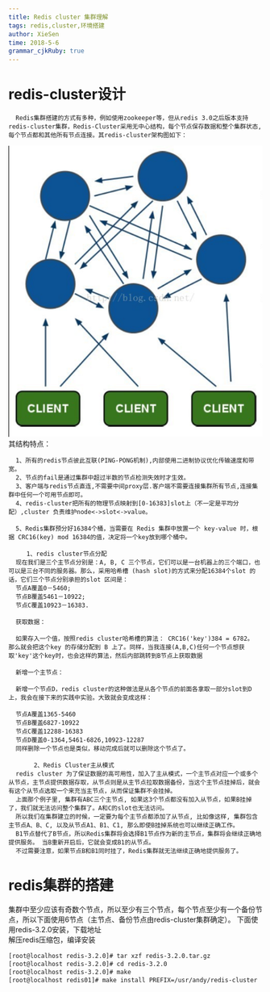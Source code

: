 ```yaml
---
title: Redis cluster 集群理解
tags: redis,cluster,环境搭建
author: XieSen
time: 2018-5-6 
grammar_cjkRuby: true
---
```


# redis-cluster设计
      Redis集群搭建的方式有多种，例如使用zookeeper等，但从redis 3.0之后版本支持redis-cluster集群，Redis-Cluster采用无中心结构，每个节点保存数据和整个集群状态,每个节点都和其他所有节点连接。其redis-cluster架构图如下：

![redis cluster 架构示意图](https://www.github.com/xiesen310/notes_Images/raw/master/images/{year}-{month}/1525607528113.jpg)
      其结构特点：

      1、所有的redis节点彼此互联(PING-PONG机制),内部使用二进制协议优化传输速度和带宽。
      2、节点的fail是通过集群中超过半数的节点检测失效时才生效。
      3、客户端与redis节点直连,不需要中间proxy层.客户端不需要连接集群所有节点,连接集群中任何一个可用节点即可。
      4、redis-cluster把所有的物理节点映射到[0-16383]slot上（不一定是平均分配）,cluster 负责维护node<->slot<->value。

      5、Redis集群预分好16384个桶，当需要在 Redis 集群中放置一个 key-value 时，根据 CRC16(key) mod 16384的值，决定将一个key放到哪个桶中。

         1、redis cluster节点分配
      现在我们是三个主节点分别是：A, B, C 三个节点，它们可以是一台机器上的三个端口，也可以是三台不同的服务器。那么，采用哈希槽 (hash slot)的方式来分配16384个slot 的话，它们三个节点分别承担的slot 区间是：
      节点A覆盖0－5460;
      节点B覆盖5461－10922;
      节点C覆盖10923－16383.

      获取数据：

      如果存入一个值，按照redis cluster哈希槽的算法： CRC16('key')384 = 6782。 那么就会把这个key 的存储分配到 B 上了。同样，当我连接(A,B,C)任何一个节点想获取'key'这个key时，也会这样的算法，然后内部跳转到B节点上获取数据 

      新增一个主节点：

      新增一个节点D，redis cluster的这种做法是从各个节点的前面各拿取一部分slot到D上，我会在接下来的实践中实验。大致就会变成这样：

      节点A覆盖1365-5460
      节点B覆盖6827-10922
      节点C覆盖12288-16383
      节点D覆盖0-1364,5461-6826,10923-12287
      同样删除一个节点也是类似，移动完成后就可以删除这个节点了。

           2、Redis Cluster主从模式
      redis cluster 为了保证数据的高可用性，加入了主从模式，一个主节点对应一个或多个从节点，主节点提供数据存取，从节点则是从主节点拉取数据备份，当这个主节点挂掉后，就会有这个从节点选取一个来充当主节点，从而保证集群不会挂掉。
      上面那个例子里, 集群有ABC三个主节点, 如果这3个节点都没有加入从节点，如果B挂掉了，我们就无法访问整个集群了。A和C的slot也无法访问。
      所以我们在集群建立的时候，一定要为每个主节点都添加了从节点, 比如像这样, 集群包含主节点A、B、C, 以及从节点A1、B1、C1, 那么即使B挂掉系统也可以继续正确工作。
      B1节点替代了B节点，所以Redis集群将会选择B1节点作为新的主节点，集群将会继续正确地提供服务。 当B重新开启后，它就会变成B1的从节点。
      不过需要注意，如果节点B和B1同时挂了，Redis集群就无法继续正确地提供服务了。

# redis集群的搭建
 集群中至少应该有奇数个节点，所以至少有三个节点，每个节点至少有一个备份节点，所以下面使用6节点（主节点、备份节点由redis-cluster集群确定）。
下面使用redis-3.2.0安装，下载地址  
解压redis压缩包，编译安装

``` shell
[root@localhost redis-3.2.0]# tar xzf redis-3.2.0.tar.gz  
[root@localhost redis-3.2.0]# cd redis-3.2.0  
[root@localhost redis-3.2.0]# make  
[root@localhost redis01]# make install PREFIX=/usr/andy/redis-cluster
```
